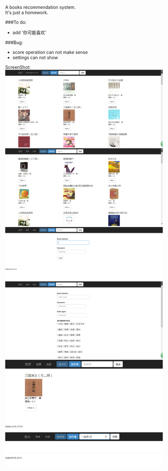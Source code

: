 A books recommendation system.  
It's just a homework.  


###To do:  

* add '你可能喜欢'

###Bug:

* score operation can not make sense
* settings can not show 


ScreenShot:  
![github screen1](/images/after_login.png)  
![github screen2](/images/index.png)  
![github screen3](/images/login.png)  
![github screen4](/images/register.png)  
![github screen4](/images/search_outcome.png)  
![github screen4](/images/search.png)  

